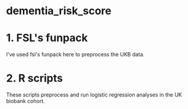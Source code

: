 # dementia_risk_score

# 1. FSL's funpack
I've used fsl's funpack here to preprocess the UKB data.

# 2. R scripts
These scripts preprocess and run logistic regression analyses in the UK biobank cohort. 
